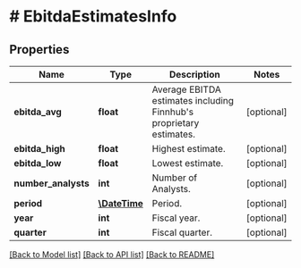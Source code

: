 # # EbitdaEstimatesInfo

## Properties

Name | Type | Description | Notes
------------ | ------------- | ------------- | -------------
**ebitda_avg** | **float** | Average EBITDA estimates including Finnhub&#39;s proprietary estimates. | [optional]
**ebitda_high** | **float** | Highest estimate. | [optional]
**ebitda_low** | **float** | Lowest estimate. | [optional]
**number_analysts** | **int** | Number of Analysts. | [optional]
**period** | [**\DateTime**](\DateTime.md) | Period. | [optional]
**year** | **int** | Fiscal year. | [optional]
**quarter** | **int** | Fiscal quarter. | [optional]

[[Back to Model list]](../../README.md#models) [[Back to API list]](../../README.md#endpoints) [[Back to README]](../../README.md)
